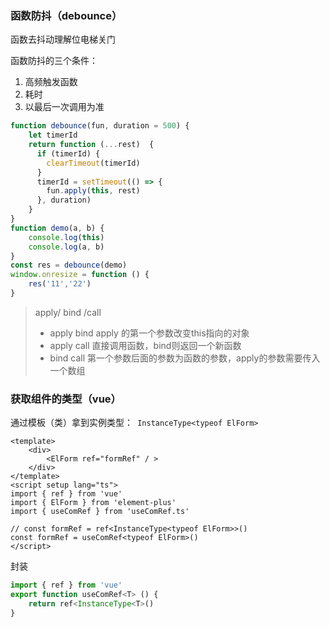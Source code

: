 ### 函数防抖（debounce）

函数去抖动理解位电梯关门

函数防抖的三个条件：

1. 高频触发函数
2. 耗时
3. 以最后一次调用为准

```js
function debounce(fun, duration = 500) {
    let timerId
    return function (...rest)  {
      if (timerId) {
        clearTimeout(timerId)
      }
      timerId = setTimeout(() => {
        fun.apply(this, rest)
      }, duration)
    }
}
function demo(a, b) {
    console.log(this)
    console.log(a, b)
}
const res = debounce(demo)
window.onresize = function () {
	res('11','22')
}

```

> apply/ bind /call
>
> * apply bind apply 的第一个参数改变this指向的对象
> * apply call 直接调用函数，bind则返回一个新函数
> * bind  call 第一个参数后面的参数为函数的参数，apply的参数需要传入一个数组

### 获取组件的类型（vue）

通过模板（类）拿到实例类型：` InstanceType<typeof ElForm>`

```vue
<template>
	<div>
        <ElForm ref="formRef" / >
    </div>
</template>
<script setup lang="ts">
import { ref } from 'vue'
import { ElForm } from 'element-plus'
import { useComRef } from 'useComRef.ts'
    
// const formRef = ref<InstanceType<typeof ElForm>>()
const formRef = useComRef<typeof ElForm>()
</script>
```

封装

```ts
import { ref } from 'vue'
export function useComRef<T> () {
    return ref<InstanceType<T>()
}
```

